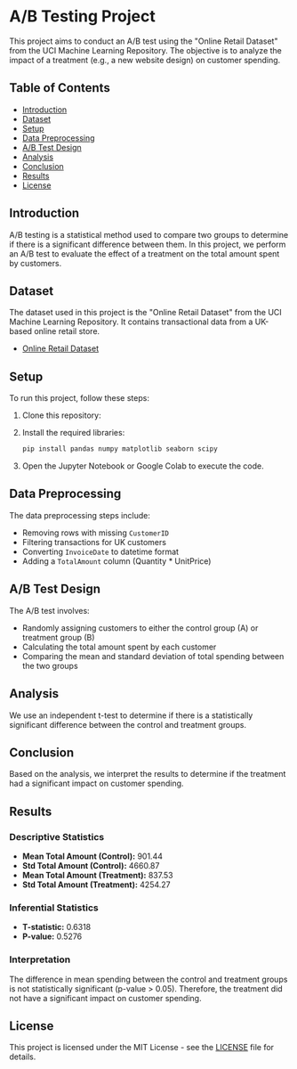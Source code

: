 # A/B Testing Project

This project aims to conduct an A/B test using the "Online Retail Dataset" from the UCI Machine Learning Repository. The objective is to analyze the impact of a treatment (e.g., a new website design) on customer spending.

## Table of Contents
- [Introduction](#introduction)
- [Dataset](#dataset)
- [Setup](#setup)
- [Data Preprocessing](#data-preprocessing)
- [A/B Test Design](#ab-test-design)
- [Analysis](#analysis)
- [Conclusion](#conclusion)
- [Results](#results)
- [License](#license)

## Introduction
A/B testing is a statistical method used to compare two groups to determine if there is a significant difference between them. In this project, we perform an A/B test to evaluate the effect of a treatment on the total amount spent by customers.

## Dataset
The dataset used in this project is the "Online Retail Dataset" from the UCI Machine Learning Repository. It contains transactional data from a UK-based online retail store.

- [Online Retail Dataset](https://archive.ics.uci.edu/ml/machine-learning-databases/00352/Online%20Retail.xlsx)

## Setup
To run this project, follow these steps:

1. Clone this repository:

2. Install the required libraries:
    ```bash
    pip install pandas numpy matplotlib seaborn scipy
    ```

3. Open the Jupyter Notebook or Google Colab to execute the code.

## Data Preprocessing
The data preprocessing steps include:
- Removing rows with missing `CustomerID`
- Filtering transactions for UK customers
- Converting `InvoiceDate` to datetime format
- Adding a `TotalAmount` column (Quantity * UnitPrice)

## A/B Test Design
The A/B test involves:
- Randomly assigning customers to either the control group (A) or treatment group (B)
- Calculating the total amount spent by each customer
- Comparing the mean and standard deviation of total spending between the two groups

## Analysis
We use an independent t-test to determine if there is a statistically significant difference between the control and treatment groups.

## Conclusion
Based on the analysis, we interpret the results to determine if the treatment had a significant impact on customer spending.

## Results
### Descriptive Statistics
- **Mean Total Amount (Control):** 901.44
- **Std Total Amount (Control):** 4660.87
- **Mean Total Amount (Treatment):** 837.53
- **Std Total Amount (Treatment):** 4254.27

### Inferential Statistics
- **T-statistic:** 0.6318
- **P-value:** 0.5276

### Interpretation
The difference in mean spending between the control and treatment groups is not statistically significant (p-value > 0.05). Therefore, the treatment did not have a significant impact on customer spending.

## License
This project is licensed under the MIT License - see the [LICENSE](LICENSE) file for details.
